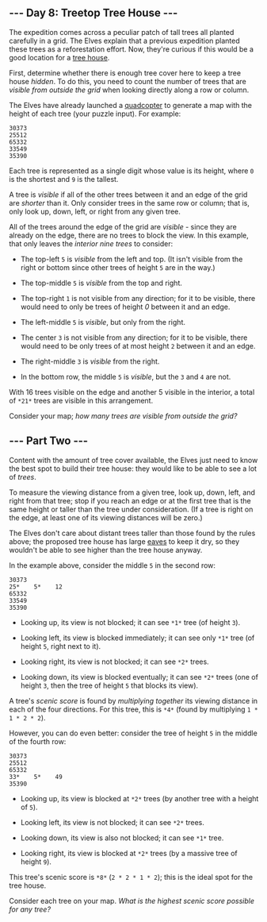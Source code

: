 ## --- Day 8: Treetop Tree House --- ##

The expedition comes across a peculiar patch of tall trees all planted
carefully in a grid. The Elves explain that a previous expedition
planted these trees as a reforestation effort. Now, they're curious if
this would be a good location for a [tree house](https://en.wikipedia.org/wiki/Tree_house).

First, determine whether there is enough tree cover here to keep a tree
house *hidden*. To do this, you need to count the number of trees that
are *visible from outside the grid* when looking directly along a row
or column.

The Elves have already launched a [quadcopter](https://en.wikipedia.org/wiki/Quadcopter)
to generate a map with the height of each tree (your puzzle input). For
example:

    30373
    25512
    65332
    33549
    35390

Each tree is represented as a single digit whose value is its height,
where `0` is the shortest and `9` is the tallest.

A tree is *visible* if all of the other trees between it and an edge of
the grid are *shorter* than it. Only consider trees in the same row or
column; that is, only look up, down, left, or right from any given
tree.

All of the trees around the edge of the grid are *visible* - since they
are already on the edge, there are no trees to block the view. In this
example, that only leaves the *interior nine trees* to consider:

  * The top-left `5` is *visible* from the left and top. (It isn't
    visible from the right or bottom since other trees of height `5`
    are in the way.)

  * The top-middle `5` is *visible* from the top and right.

  * The top-right `1` is not visible from any direction; for it to be
    visible, there would need to only be trees of height *0* between it
    and an edge.

  * The left-middle `5` is *visible*, but only from the right.

  * The center `3` is not visible from any direction; for it to be
    visible, there would need to be only trees of at most height `2`
    between it and an edge.

  * The right-middle `3` is *visible* from the right.

  * In the bottom row, the middle `5` is *visible*, but the `3` and `4`
    are not.

With 16 trees visible on the edge and another 5 visible in the
interior, a total of `*21*` trees are visible in this arrangement.

Consider your map; *how many trees are visible from outside the grid?*

## --- Part Two --- ##

Content with the amount of tree cover available, the Elves just need to
know the best spot to build their tree house: they would like to be
able to see a lot of *trees*.

To measure the viewing distance from a given tree, look up, down, left,
and right from that tree; stop if you reach an edge or at the first
tree that is the same height or taller than the tree under
consideration. (If a tree is right on the edge, at least one of its
viewing distances will be zero.)

The Elves don't care about distant trees taller than those found by the
rules above; the proposed tree house has large [eaves](https://en.wikipedia.org/wiki/Eaves)
to keep it dry, so they wouldn't be able to see higher than the tree
house anyway.

In the example above, consider the middle `5` in the second row:

    30373
    25*    5*    12
    65332
    33549
    35390

  * Looking up, its view is not blocked; it can see `*1*` tree (of
    height `3`).

  * Looking left, its view is blocked immediately; it can see only `*1*`
    tree (of height `5`, right next to it).

  * Looking right, its view is not blocked; it can see `*2*` trees.

  * Looking down, its view is blocked eventually; it can see `*2*`
    trees (one of height `3`, then the tree of height `5` that blocks
    its view).

A tree's *scenic score* is found by *multiplying together* its viewing
distance in each of the four directions. For this tree, this is `*4*`
(found by multiplying `1 * 1 * 2 * 2`).

However, you can do even better: consider the tree of height `5` in the
middle of the fourth row:

    30373
    25512
    65332
    33*    5*    49
    35390

  * Looking up, its view is blocked at `*2*` trees (by another tree
    with a height of `5`).

  * Looking left, its view is not blocked; it can see `*2*` trees.

  * Looking down, its view is also not blocked; it can see `*1*` tree.

  * Looking right, its view is blocked at `*2*` trees (by a massive
    tree of height `9`).

This tree's scenic score is `*8*` (`2 * 2 * 1 * 2`); this is the ideal
spot for the tree house.

Consider each tree on your map. *What is the highest scenic score
possible for any tree?*
